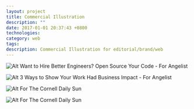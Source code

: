 ```yaml
---
layout: project
title: Commercial Illustration
description: ""
date: 2017-01-01 20:37:43 +0800
technologies:
category: web
tags:
description: Commercial Illustration for editorial/brand/web
---
```



![Alt]({{site.baseurl}}/img/inbloom/illo/opensource.png/)
Want to Hire Better Engineers? Open Source Your Code - For Angelist

![Alt]({{site.baseurl}}/img/inbloom/illo/recruit.png/)
3 Ways to Show Your Work Had Business Impact - For Angelist

![Alt]({{site.baseurl}}/img/inbloom/plant.png/)
For The Cornell Daily Sun 


![Alt]({{site.baseurl}}/img/inbloom/illo/eden.jpg/)
For The Cornell Daily Sun 

